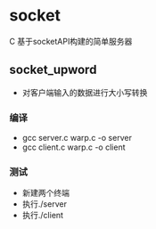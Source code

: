 # socket
C 基于socketAPI构建的简单服务器

## socket_upword
- 对客户端输入的数据进行大小写转换
### 编译
- gcc server.c warp.c -o server
- gcc client.c warp.c -o client
### 测试
- 新建两个终端
- 执行./server
- 执行./client
